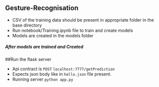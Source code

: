 ## Gesture-Recognisation
* CSV of the training data should be present in appropriate folder in the base directory
* Run notebook/Training.ipynb file to train and create models
* Models are created in the models folder

##### After models are trained and Created
##Run the flask server
* Api contract is `POST` `localhost:7777/getPrediction`
* Expects json body like in `hello.json` file present.
* Running server `python app.py` 
